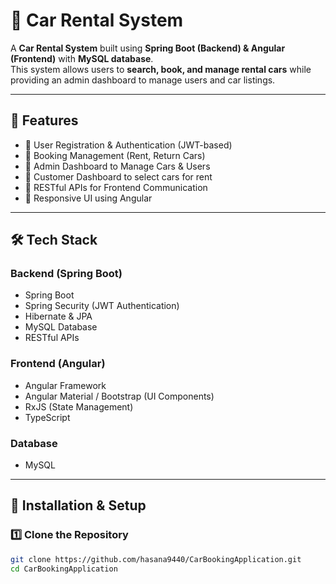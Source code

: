 # 🚗 Car Rental System

A **Car Rental System** built using **Spring Boot (Backend) & Angular (Frontend)** with **MySQL database**.  
This system allows users to **search, book, and manage rental cars** while providing an admin dashboard to manage users and car listings.

---

## 📌 Features
- 🔹 User Registration & Authentication (JWT-based)
- 🔹 Booking Management (Rent, Return Cars)
- 🔹 Admin Dashboard to Manage Cars & Users
- 🔹 Customer Dashboard to select cars for rent
- 🔹 RESTful APIs for Frontend Communication
- 🔹 Responsive UI using Angular

---

## 🛠 Tech Stack
### **Backend** (Spring Boot)
- Spring Boot
- Spring Security (JWT Authentication)
- Hibernate & JPA
- MySQL Database
- RESTful APIs

### **Frontend** (Angular)
- Angular Framework
- Angular Material / Bootstrap (UI Components)
- RxJS (State Management)
- TypeScript

### **Database**
- MySQL

---

## 🚀 Installation & Setup

### **1️⃣ Clone the Repository**
```sh
git clone https://github.com/hasana9440/CarBookingApplication.git
cd CarBookingApplication

